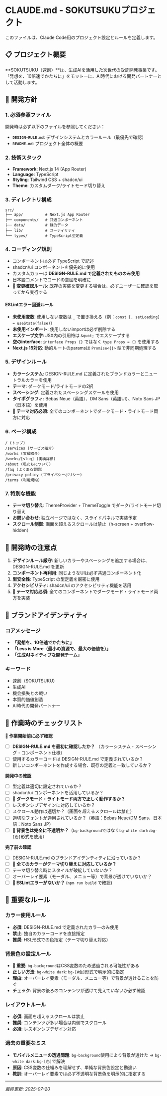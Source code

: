 # CLAUDE.md - SOKUTSUKUプロジェクト

このファイルは、Claude Code用のプロジェクト設定とルールを定義します。

## 📋 プロジェクト概要

**SOKUTSUKU（速創）**は、生成AIを活用した次世代の受託開発事業です。
「発想を、10倍速でかたちに」をモットーに、AI時代における開発パートナーとして活動します。

## 🎯 開発方針

### 1. 必須参照ファイル
開発時は必ず以下のファイルを参照してください：
- **`DESIGN-RULE.md`**: デザインシステムとカラールール（最優先で確認）
- **`README.md`**: プロジェクト全体の概要

### 2. 技術スタック
- **Framework**: Next.js 14 (App Router)
- **Language**: TypeScript
- **Styling**: Tailwind CSS + shadcn/ui
- **Theme**: カスタムダーク/ライトモード切り替え

### 3. ディレクトリ構成
```
src/
├── app/          # Next.js App Router
├── components/   # 共通コンポーネント
├── data/         # 静的データ
├── lib/          # ユーティリティ
└── types/        # TypeScript型定義
```

### 4. コーディング規則
- コンポーネントは必ず TypeScript で記述
- shadcn/ui コンポーネントを優先的に使用
- カスタムカラーは **DESIGN-RULE.md で定義されたもののみ使用**
- 日本語コメントでコードの意図を明確に
- **🚨 変更確認ルール**: 既存の実装を変更する場合は、必ずユーザーに確認を取ってから実行する

#### ESLintエラー回避ルール
- **未使用変数**: 使用しない変数は `_` で置き換える（例：`const [, setLoading] = useState(false)`）
- **未使用インポート**: 使用しないimportは必ず削除する
- **エスケープ文字**: JSX内の引用符は `&quot;` でエスケープする
- **空のinterface**: `interface Props {}` ではなく `type Props = {}` を使用する
- **Next.js 15対応**: 動的ルートのparamsは `Promise<{}>` 型で非同期処理する

### 5. デザインルール
- **カラーシステム**: DESIGN-RULE.md に定義されたブランドカラーとニュートラルカラーを使用
- **テーマ**: ダークモード/ライトモードの2択
- **スペーシング**: 定義されたスペーシングスケールを使用
- **タイポグラフィ**: Bebas Neue（英語）、DM Sans（英語UI）、Noto Sans JP（日本語）を使用
- **🚨 テーマ対応必須**: 全てのコンポーネントでダークモード・ライトモード両方に対応

### 6. ページ構成
```
/ (トップ)
/services (サービス紹介)
/works (実績紹介)
/works/[slug] (実績詳細)
/about (私たちについて)
/faq (よくある質問)
/privacy-policy (プライバシーポリシー)
/terms (利用規約)
```

### 7. 特別な機能
- **テーマ切り替え**: ThemeProvider + ThemeToggle でダーク/ライトモード切り替え
- **お問い合わせ**: 独立ページではなく、スライドパネルで実装予定
- **スクロール制御**: 画面を超えるスクロールは禁止（h-screen + overflow-hidden）

## 🚀 開発時の注意点

1. **デザインルール厳守**: 新しいカラーやスペーシングを追加する場合は、DESIGN-RULE.md を更新
2. **コンポーネント再利用**: 同じようなUIは必ず共通コンポーネント化
3. **型安全性**: TypeScript の型定義を厳密に使用
4. **アクセシビリティ**: shadcn/ui のアクセシビリティ機能を活用
5. **🚨 テーマ対応必須**: 全てのコンポーネントでダークモード・ライトモード両方を実装

## 🎨 ブランドアイデンティティ

### コアメッセージ
- **「発想を、10倍速でかたちに」**
- **「Less is More（最小の資源で、最大の価値を）」**
- **「生成AIネイティブな開発チーム」**

### キーワード
- 速創（SOKUTSUKU）
- 生成AI
- 機会損失との戦い
- 本質的価値創造
- AI時代の開発パートナー

## 📝 作業時のチェックリスト

**🚨 作業開始前に必ず確認**
- [ ] **DESIGN-RULE.md を最初に確認したか？** （カラーシステム・スペーシング・コンポーネント仕様）
- [ ] 使用するカラーコードは DESIGN-RULE.md で定義されているか？
- [ ] 新しいコンポーネントを作成する場合、既存の定義と一致しているか？

**開発中の確認**
- [ ] 型定義は適切に設定されているか？
- [ ] shadcn/ui コンポーネントを活用しているか？
- [ ] **🚨 ダークモード・ライトモード両方で正しく動作するか？**
- [ ] レスポンシブデザインに対応しているか？
- [ ] スクロール動作は適切か？（画面を超えるスクロールは禁止）
- [ ] 適切なフォントが適用されているか？（英語：Bebas Neue/DM Sans、日本語：Noto Sans JP）
- [ ] **🚨 背景色は完全に不透明か？**（`bg-background`ではなく`bg-white dark:bg-[色]`形式を使用）

**完了前の確認**
- [ ] DESIGN-RULE.md のブランドアイデンティティに沿っているか？
- [ ] **🚨 全てのカラーがテーマ切り替えに対応しているか？**
- [ ] テーマ切り替え時にスタイルが破綻していないか？
- [ ] オーバーレイ要素（モーダル、メニュー等）で背景が透けていないか？
- [ ] **🚨 ESLintエラーがないか？** (`npm run build` で確認)

## 🔧 重要なルール

### カラー使用ルール
- **必須**: DESIGN-RULE.md で定義されたカラーのみ使用
- **禁止**: 独自のカラーコードを直接指定
- **推奨**: HSL形式での色指定（テーマ切り替え対応）

### 背景色の設定ルール
- **🚨 重要**: `bg-background`はCSS変数のため透過される可能性がある
- **正しい方法**: `bg-white dark:bg-[#色]`形式で明示的に指定
- **理由**: オーバーレイ要素（モーダル、メニュー等）で背景が透けることを防ぐ
- **チェック**: 背景の後ろのコンテンツが透けて見えていないか必ず確認

### レイアウトルール
- **必須**: 画面を超えるスクロールは禁止
- **推奨**: コンテンツが多い場合は内側でスクロール
- **必須**: レスポンシブデザイン対応

### 過去の重要なミス
- **モバイルメニューの透過問題**: `bg-background`使用により背景が透けた → `bg-white dark:bg-[色]`で解決
- **原因**: CSS変数の仕組みを理解せず、単純な背景色設定と勘違い
- **教訓**: オーバーレイ要素では必ず不透明な背景色を明示的に指定する

---

*最終更新: 2025-07-20*